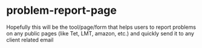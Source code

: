 # problem-report-page
Hopefully this will be the tool/page/form that helps users to report problems on any public pages (like Tet, LMT, amazon, etc.) and quickly send it to  any client related email
